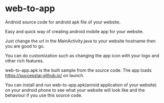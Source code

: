 # web-to-app

Android source code for android apk file of your website.

Easy and quick way of creating android mobile app for your website.

Just change the url in the  MainActivity.java to your website hostname  then you  are  good to go. 

You can do customization such  as changing the app icon with your logo and other rich features.

web-to-app.apk is the built sample from the source code. The app loads https://successtar.github.io/ on launch.

You can install and run web-to-app.apk(anroid application of your website) on your android phone to see what your website will look like and the behaviour if you use this source code.
